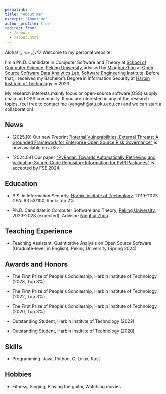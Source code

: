 ```yaml
---
permalink: /
title: "About me"
excerpt: "About me"
author_profile: true
redirect_from: 
  - /about/
  - /about.html
---
```


Aloha! (｡･ω･｡)ﾉ♡  Welcome to my personal website! 

I'm a Ph.D. Candidate in Computer Software and Theory at [School of Computer Science](https://cs.pku.edu.cn/), [Peking University](https://www.pku.edu.cn/), advised by [Minghui Zhou](https://minghuizhou.github.io/) at [Open Source Software Data Analytics Lab](https://osslab-pku.github.io/), [Software Engineering Institute](http://www.sei.pku.edu.cn/). Before that, I received my Bachelor’s Degree in Information Security at [Harbin Institute of Technology](https://www.hit.edu.cn/) in 2023.

My research interests mainly focus on open-source software(OSS) supply chain and OSS community. If you are interested in any of the research topics, feel free to contact me (yangwh@stu.pku.edu.cn) and we can start a collaboration!

## News

- [2025.10] Our new Preprint ["Internal Vulnerabilities, External Threats: A Grounded Framework for Enterprise Open Source Risk Governance"](https://arxiv.org/abs/2510.25882) is now available on arXiv.

- [2024.04] Our paper ["PyRadar: Towards Automatically Retrieving and Validating Source Code Repository Information for PyPI Packages"](https://doi.org/10.1145/3660822) is accepted by FSE 2024.


## Education

- B.S. in Information Security, [Harbin Institute of Technology](https://www.hit.edu.cn/), 2019-2023, GPA: 93.53/100, Rank: top 2%.

- Ph.D. Candidate in Computer Software and Theory, [Peking University](https://www.pku.edu.cn/), 2023-2028 (expected), Advisor: [Minghui Zhou](https://minghuizhou.github.io/).


## Teaching Experience

- Teaching Assistant, Quantitative Analysis on Open Source Software (Graduate-level, in English), Peking University (Spring 2024)


## Awards and Honors

- The First Prize of People's Scholarship, Harbin Institute of Technology  (2023, Top 3%)

- The First Prize of People's Scholarship, Harbin Institute of Technology  (2022, Top 3%)

- The First Prize of People's Scholarship, Harbin Institute of Technology  (2020, Top 3%)

- Outstanding Student, Harbin Institute of Technology  (2022)

- Outstanding Student, Harbin Institute of Technology  (2020)


## Skills

- Programming: Java, Python, C, Linux, Rust

## Hobbies

- Fitness, Singing, Playing the guitar, Watching movies
